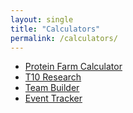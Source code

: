 ```yaml
---
layout: single
title: "Calculators"
permalink: /calculators/
---
```


- [Protein Farm Calculator](/pages/protein-farm-calculator.html)
- [T10 Research](/pages/T10-calculator.html)
- [Team Builder](/pages/team-builder.html)
- [Event Tracker](/pages/event-tracker.html)
